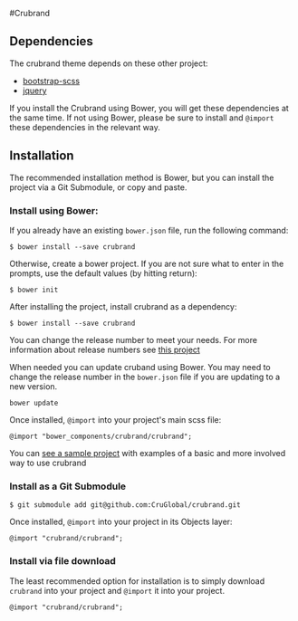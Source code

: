 #Crubrand

## Dependencies

The crubrand theme depends on these other project:

* [bootstrap-scss](https://github.com/twbs/bootstrap-sass)
* [jquery](https://github.com/jquery/jquery)

If you install the Crubrand using Bower, you will get these dependencies at
the same time. If not using Bower, please be sure to install and `@import` these
dependencies in the relevant way.

## Installation

The recommended installation method is Bower, but you can install the project via a Git Submodule, or copy and paste.

### Install using Bower:

If you already have an existing `bower.json` file, run the following command:

    $ bower install --save crubrand

Otherwise, create a bower project. If you are not sure what to enter in the prompts, use the default values (by hitting return):

    $ bower init

After installing the project, install crubrand as a dependency:

    $ bower install --save crubrand
    
You can change the release number to meet your needs. For more information about release numbers see [this project](https://github.com/npm/node-semver)

When needed you can update cruband using Bower. You may need to change the release number in the `bower.json` file
if you are updating to a new version.

    bower update

Once installed, `@import` into your project's main scss file:

    @import "bower_components/crubrand/crubrand";
    
You can [see a sample project](https://github.com/CruGlobal/crubrand-web-template) with examples of a basic and more involved way to use crubrand


### Install as a Git Submodule

    $ git submodule add git@github.com:CruGlobal/crubrand.git

Once installed, `@import` into your project in its Objects layer:

    @import "crubrand/crubrand";

### Install via file download

The least recommended option for installation is to simply download
`crubrand` into your project and `@import` it into your project.

    @import "crubrand/crubrand";
